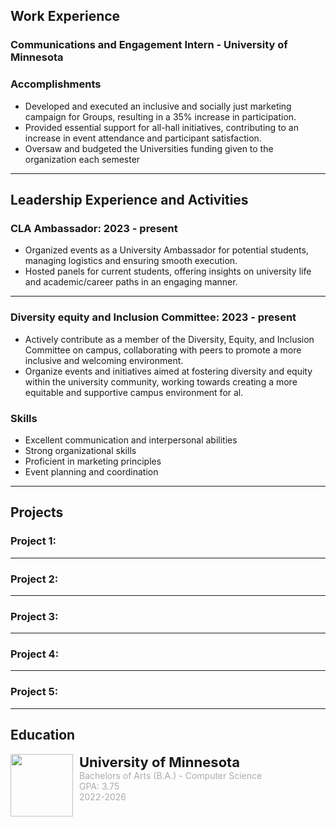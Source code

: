 
## Work Experience
### Communications and Engagement Intern - University of Minnesota

### Accomplishments
- Developed and executed an inclusive and socially just marketing campaign for Groups, resulting in a 35% increase in participation.
- Provided essential support for all-hall initiatives, contributing to an increase in event attendance and participant satisfaction.
- Oversaw and budgeted the Universities funding given to the organization each semester

---

## Leadership Experience and Activities 

### CLA Ambassador: 2023 - present
 - Organized events as a University Ambassador for potential students, managing logistics and ensuring smooth execution.
 - Hosted panels for current students, offering insights on university life and academic/career paths in an engaging manner.
   
---

### Diversity equity and Inclusion Committee: 2023 - present
-  Actively contribute as a member of the Diversity, Equity, and Inclusion Committee on campus, collaborating with peers to promote a more inclusive and welcoming environment.
- Organize events and initiatives aimed at fostering diversity and equity within the university community, working towards creating a more equitable and supportive campus environment for al.

### Skills
- Excellent communication and interpersonal abilities
- Strong organizational skills
- Proficient in marketing principles
- Event planning and coordination

---

## Projects

### Project 1: 



---

### Project 2: 



--- 

### Project 3:


--- 

### Project 4: 

--- 

### Project 5: 


--- 


## Education
<div style="display: flex; flex-direction: row; gap: 10px;">
    <img src="images/umn.jpeg" height="100" width="100"/>
    <div style="display: flex; flex-direction: column">
        <p style="font-weight: bold; font-size: 22px; margin: 0;">University of Minnesota</p>
        <p style="color: #ababab; margin: 0;">Bachelors of Arts (B.A.) - Computer Science</p>
        <p style="color: #ababab; margin: 0;">GPA: 3.75</p>
        <p style="color: #ababab; margin: 0;">2022-2026</p>
    </div>
</div>


